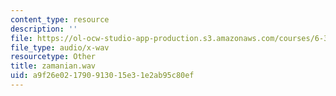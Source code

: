 ```yaml
---
content_type: resource
description: ''
file: https://ol-ocw-studio-app-production.s3.amazonaws.com/courses/6-341-discrete-time-signal-processing-fall-2005/a9f26e021790913015e31e2ab95c80ef_zamanian.wav
file_type: audio/x-wav
resourcetype: Other
title: zamanian.wav
uid: a9f26e02-1790-9130-15e3-1e2ab95c80ef
---
```

